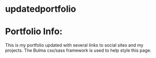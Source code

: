 # updatedportfolio

# Portfolio Info:
This is my portfolio  updated with several links to social sites and my projects. The Bulma css/sass framework is used to help style this page.
